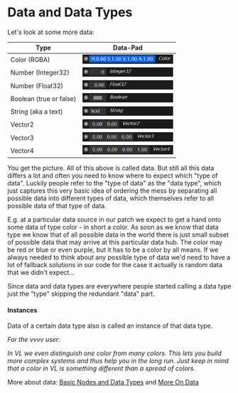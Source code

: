 # Data and Data Types

Let's look at some more data:

|Type|Data-Pad|
|---|---|
|Color (RGBA)|<img src="../images/introduction/datatype-color.png" style="height: 1.5em"/>|
|Number (Integer32)|<img src="../images/introduction/datatype-integer32.png" style="height: 1.5em"/>|
|Number (Float32)|<img src="../images/introduction/datatype-float32.png" style="height: 1.5em"/>|
|Boolean (true or false)|<img src="../images/introduction/datatype-boolean.png" style="height: 1.5em"/>|
|String (aka a text)|<img src="../images/introduction/datatype-string.png" style="height: 1.5em"/>|
|Vector2|<img src="../images/introduction/datatype-vector2.png" style="height: 1.5em"/>|
|Vector3|<img src="../images/introduction/datatype-vector3.png" style="height: 1.5em"/>|
|Vector4|<img src="../images/introduction/datatype-vector4.png" style="height: 1.5em"/>|

You get the picture. All of this above is called data. But still all this data differs a lot and often you need to know where to expect which "type of data". Luckily people refer to the "type of data" as the "data type", which just captures this very basic idea of ordering the mess by separating all possible data into different types of data, which themselves refer to all possible data of that type of data. 

E.g. at a particular data source in our patch we expect to get a hand onto some data of type color - in short a color. As soon as we know that data type we know that of all possible data in the world there is just small subset of possible data that may arrive at this particular data hub. The color may be red or blue or even purple, but it has to be a color by all means. If we always needed to think about any possible type of data we'd need to have a lot of fallback solutions in our code for the case it actually is random data that we didn't expect...

Since data and data types are everywhere people started  calling a data type just the "type" skipping the redundant "data" part. 

#### Instances
Data of a certain data type also is called an instance of that data type.

*For the vvvv user:*

*In VL we even distinguish one color from many colors. This lets you build more complex systems and thus help you in the long run. Just keep in mind that a color in VL is something different than a spread of colors.*

More about data: [Basic Nodes and Data Types](lo_9__basictypes.md) and [More On Data](more-on-data.md)





